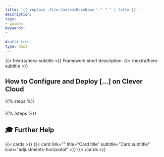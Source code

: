 ```yaml
---
title: '{{ replace .File.ContentBaseName "-" " " | title }}'
description: 
tags:
- guides
keywords:
- 

draft: true
type: docs
---
```


{{< hextra/hero-subtitle >}}
  Framework short description.
{{< /hextra/hero-subtitle >}}

## How to Configure and Deploy [...] on Clever Cloud

{{% steps %}}

###

###

{{% /steps %}}

## 🎓 Further Help

{{< cards >}}
  {{< card link="" title="Card title" subtitle="Card subtiltle" icon="adjustments-horizontal" >}}
{{< /cards >}}